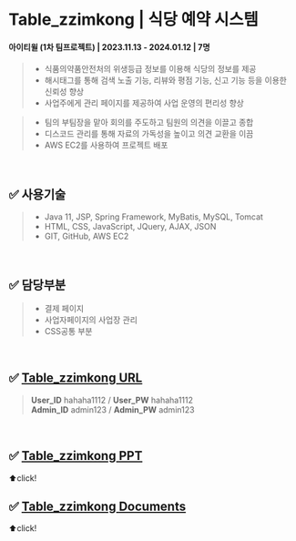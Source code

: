 # Table_zzimkong | 식당 예약 시스템
#### 아이티윌 (1차 팀프로젝트) | 2023.11.13 - 2024.01.12 | 7명

> - 식품의약품안전처의 위생등급 정보를 이용해 식당의 정보를 제공
> - 해시태그를 통해 검색 노출 기능, 리뷰와 평점 기능, 신고 기능 등을 이용한 신뢰성 향상
> - 사업주에게 관리 페이지를 제공하여 사업 운영의 편리성 향상

> - 팀의 부팀장을 맡아 회의를 주도하고 팀원의 의견을 이끌고 종합
> - 디스코드 관리를 통해 자료의 가독성을 높이고 의견 교환을 이끔
> - AWS EC2를 사용하여 프로젝트 배포

<br>
       
✅ 사용기술
-------------
> - Java 11, JSP, Spring Framework, MyBatis, MySQL, Tomcat
> - HTML, CSS, JavaScript, JQuery, AJAX, JSON
> - GIT, GitHub, AWS EC2

<br>

✅ 담당부분
-------------
> - 결제 페이지
> - 사업자페이지의 사업장 관리
> - CSS공통 부분

<br>

✅ [Table_zzimkong URL](http://54.180.124.142:8080/zzimkong/)
-------------
> **User_ID** hahaha1112 /  **User_PW** hahaha1112   
> **Admin_ID** admin123 / **Admin_PW** admin123

<br>

✅ [Table_zzimkong PPT](https://drive.google.com/file/d/1Bk9R7OcgkHpxv5pHvTrraNPnGgBJmTo4/view?usp=sharing)
-------------
⬆️click!
<br>

✅ [Table_zzimkong Documents](https://drive.google.com/drive/folders/1nzWLDrreENVaQ_YG6SdzDdxmkzrqvUmA?usp=sharing)
-------------
⬆️click!
